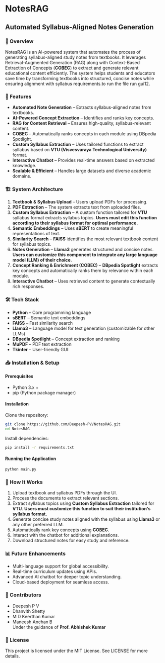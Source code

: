 
# NotesRAG

## Automated Syllabus-Aligned Notes Generation

### 📌 Overview
NotesRAG is an AI-powered system that automates the process of generating syllabus-aligned study notes from textbooks. It leverages Retrieval-Augmented Generation (RAG) along with Context-Based Extraction of Concepts (**COBEC**) to extract and generate relevant educational content efficiently. The system helps students and educators save time by transforming textbooks into structured, concise notes while ensuring alignment with syllabus requirements.to run the file run gui12.

### 🚀 Features
- **Automated Note Generation** – Extracts syllabus-aligned notes from textbooks.
- **AI-Powered Concept Extraction** – Identifies and ranks key concepts.
- **RAG for Content Retrieval** – Ensures high-quality, syllabus-relevant content.
- **COBEC** – Automatically ranks concepts in each module using DBpedia Spotlight.
- **Custom Syllabus Extraction** – Uses tailored functions to extract syllabus based on **VTU (Visvesvaraya Technological University)** format.
- **Interactive Chatbot** – Provides real-time answers based on extracted knowledge.
- **Scalable & Efficient** – Handles large datasets and diverse academic domains.

### 🏗️ System Architecture
1. **Textbook & Syllabus Upload** – Users upload PDFs for processing.
2. **PDF Extraction** – The system extracts text from uploaded files.
3. **Custom Syllabus Extraction** – A custom function tailored for **VTU** syllabus format extracts syllabus topics. **Users must edit this function according to their syllabus format for optimal performance.**
4. **Semantic Embeddings** – Uses **sBERT** to create meaningful representations of text.
5. **Similarity Search** – **FAISS** identifies the most relevant textbook content for syllabus topics.
6. **Notes Generation** – **Llama3** generates structured and concise notes. **Users can customize this component to integrate any large language model (LLM) of their choice.**
7. **Concept Ranking & Enrichment (COBEC)** – **DBpedia Spotlight** extracts key concepts and automatically ranks them by relevance within each module.
8. **Interactive Chatbot** – Uses retrieved content to generate contextually rich responses.

### 🛠️ Tech Stack
- **Python** – Core programming language
- **sBERT** – Semantic text embeddings
- **FAISS** – Fast similarity search
- **Llama3** – Language model for text generation (customizable for other LLMs)
- **DBpedia Spotlight** – Concept extraction and ranking
- **MuPDF** – PDF text extraction
- **Tkinter** – User-friendly GUI

### 📥 Installation & Setup
#### Prerequisites
- Python 3.x +
- pip (Python package manager)

#### Installation
Clone the repository:
```bash
git clone https://github.com/Deepesh-PV/NotesRAG.git
cd NotesRAG
```
Install dependencies:
```bash
pip install -r requirements.txt
```

#### Running the Application
```bash
python main.py
```

### 🎯 How It Works
1. Upload textbook and syllabus PDFs through the UI.
2. Process the documents to extract relevant sections.
3. Extract syllabus topics using **Custom Syllabus Extraction** tailored for **VTU**. **Users must customize this function to suit their institution's syllabus format.**
4. Generate concise study notes aligned with the syllabus using **Llama3** or any other preferred LLM.
5. Automatically rank key concepts using **COBEC**.
6. Interact with the chatbot for additional explanations.
7. Download structured notes for easy study and reference.

### 📊 Future Enhancements
- Multi-language support for global accessibility.
- Real-time curriculum updates using APIs.
- Advanced AI chatbot for deeper topic understanding.
- Cloud-based deployment for seamless access.

### 🤝 Contributors
- Deepesh P V
- Dhanvith Shetty
- M D Keerthan Kumar
- Maneesh Anchan B  
Under the guidance of **Prof. Abhishek Kumar**

### 📜 License
This project is licensed under the MIT License. See LICENSE for more details.

